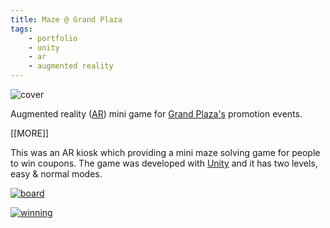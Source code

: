```yaml
---
title: Maze @ Grand Plaza
tags: 
    - portfolio 
    - unity 
    - ar
    - augmented reality
---
```


![cover][img_cover]


Augmented reality ([AR][ref_ar]) mini game for [Grand Plaza's][ref_gp] promotion events.

[[MORE]]

This was an AR kiosk which providing a mini maze solving game for people to win coupons. The game was developed with [Unity][ref_u] and it has two levels, easy & normal modes.

[![board][img_bd]][vid_bd]

[![winning][img_win]][vid_win]



[ref_ar]: https://en.wikipedia.org/wiki/Augmented_reality

[ref_gp]: https://www.facebook.com/grandplazahk/

[ref_u]: https://en.wikipedia.org/wiki/Unity_(game_engine)

[img_cover]: http://erikccoder.github.io/img/ar_maze.jpg

[img_bd]: http://erikccoder.github.io/img/ar_maze_board.jpg

[vid_bd]:http://erikccoder.github.io/video/ar_maze_board.mp4

[img_win]: http://erikccoder.github.io/img/ar_maze_win.jpg

[vid_win]:http://erikccoder.github.io/video/ar_maze_win.mp4